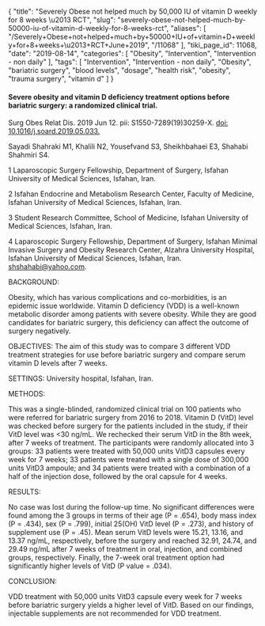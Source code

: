 {
    "title": "Severely Obese not helped much by 50,000 IU of vitamin D weekly for 8 weeks \u2013 RCT",
    "slug": "severely-obese-not-helped-much-by-50000-iu-of-vitamin-d-weekly-for-8-weeks-rct",
    "aliases": [
        "/Severely+Obese+not+helped+much+by+50000+IU+of+vitamin+D+weekly+for+8+weeks+\u2013+RCT+June+2019",
        "/11068"
    ],
    "tiki_page_id": 11068,
    "date": "2019-08-14",
    "categories": [
        "Obesity",
        "Intervention",
        "Intervention - non daily"
    ],
    "tags": [
        "Intervention",
        "Intervention - non daily",
        "Obesity",
        "bariatric surgery",
        "blood levels",
        "dosage",
        "health risk",
        "obesity",
        "trauma surgery",
        "vitamin d"
    ]
}


#### Severe obesity and vitamin D deficiency treatment options before bariatric surgery: a randomized clinical trial.

Surg Obes Relat Dis. 2019 Jun 12. pii: S1550-7289(19)30259-X. [doi: 10.1016/j.soard.2019.05.033.](https://doi.org/10.1016/j.soard.2019.05.033.)

Sayadi Shahraki M1, Khalili N2, Yousefvand S3, Sheikhbahaei E3, Shahabi Shahmiri S4.

1 Laparoscopic Surgery Fellowship, Department of Surgery, Isfahan University of Medical Sciences, Isfahan, Iran.

2 Isfahan Endocrine and Metabolism Research Center, Faculty of Medicine, Isfahan University of Medical Sciences, Isfahan, Iran.

3 Student Research Committee, School of Medicine, Isfahan University of Medical Sciences, Isfahan, Iran.

4 Laparoscopic Surgery Fellowship, Department of Surgery, Isfahan Minimal Invasive Surgery and Obesity Research Center, Alzahra University Hospital, Isfahan University of Medical Sciences, Isfahan, Iran. shshahabi@yahoo.com.

BACKGROUND:

Obesity, which has various complications and co-morbidities, is an epidemic issue worldwide. Vitamin D deficiency (VDD) is a well-known metabolic disorder among patients with severe obesity. While they are good candidates for bariatric surgery, this deficiency can affect the outcome of surgery negatively.

OBJECTIVES: The aim of this study was to compare 3 different VDD treatment strategies for use before bariatric surgery and compare serum vitamin D levels after 7 weeks.

SETTINGS: University hospital, Isfahan, Iran.

METHODS:

This was a single-blinded, randomized clinical trial on 100 patients who were referred for bariatric surgery from 2016 to 2018. Vitamin D (VitD) level was checked before surgery for the patients included in the study, if their VitD level was <30 ng/mL. We rechecked their serum VitD in the 8th week, after 7 weeks of treatment. The participants were randomly allocated into 3 groups: 33 patients were treated with 50,000 units VitD3 capsules every week for 7 weeks; 33 patients were treated with a single dose of 300,000 units VitD3 ampoule; and 34 patients were treated with a combination of a half of the injection dose, followed by the oral capsule for 4 weeks.

RESULTS:

No case was lost during the follow-up time. No significant differences were found among the 3 groups in terms of their age (P = .654), body mass index (P = .434), sex (P = .799), initial 25(OH) VitD level (P = .273), and history of supplement use (P = .45). Mean serum VitD levels were 15.21, 13.16, and 13.37 ng/mL, respectively, before the surgery and reached 32.91, 24.74, and 29.49 ng/mL after 7 weeks of treatment in oral, injection, and combined groups, respectively. Finally, the 7-week oral treatment option had significantly higher levels of VitD (P value = .034).

CONCLUSION:

VDD treatment with 50,000 units VitD3 capsule every week for 7 weeks before bariatric surgery yields a higher level of VitD. Based on our findings, injectable supplements are not recommended for VDD treatment.

<!-- ~tc~ (alias(Severely Obese not helped much by 50,000 IU of vitamin D for 8 weeks (no surprise) – RCT June 2019)) ~/tc~ -->